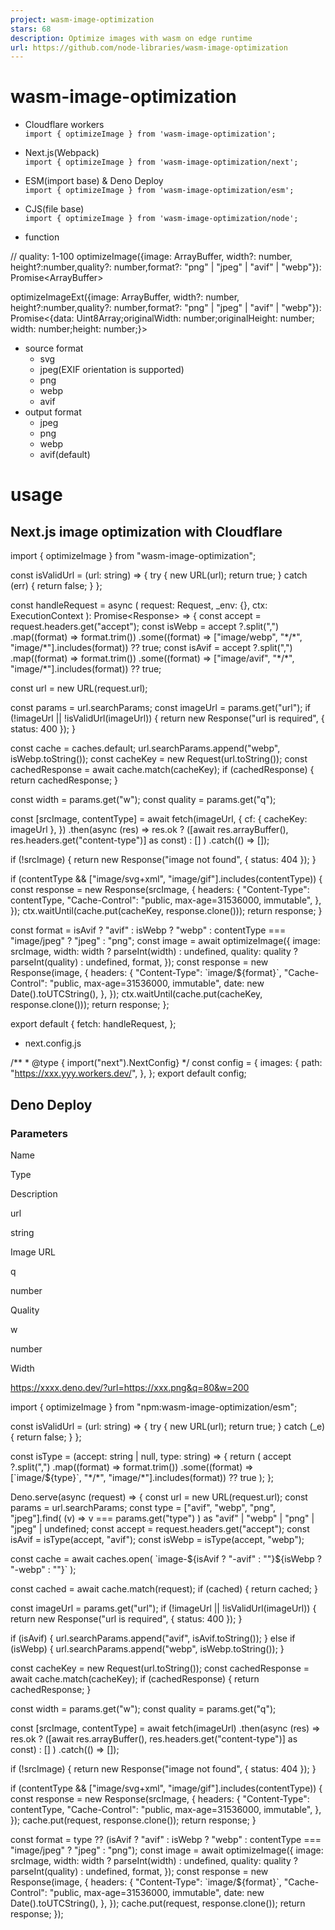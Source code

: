 ```yaml
---
project: wasm-image-optimization
stars: 68
description: Optimize images with wasm on edge runtime
url: https://github.com/node-libraries/wasm-image-optimization
---
```


wasm-image-optimization
=======================

-   Cloudflare workers  
    `import { optimizeImage } from 'wasm-image-optimization';`
    
-   Next.js(Webpack)  
    `import { optimizeImage } from 'wasm-image-optimization/next';`
    
-   ESM(import base) & Deno Deploy  
    `import { optimizeImage } from 'wasm-image-optimization/esm';`
    
-   CJS(file base)  
    `import { optimizeImage } from 'wasm-image-optimization/node';`
    
-   function
    

// quality: 1-100
optimizeImage({image: ArrayBuffer, width?: number, height?:number,quality?: number,format?: "png" | "jpeg" | "avif" | "webp"}): Promise<ArrayBuffer\>

optimizeImageExt({image: ArrayBuffer, width?: number, height?:number,quality?: number,format?: "png" | "jpeg" | "avif" | "webp"}): Promise<{data: Uint8Array;originalWidth: number;originalHeight: number; width: number;height: number;}\>

-   source format
    -   svg
    -   jpeg(EXIF orientation is supported)
    -   png
    -   webp
    -   avif
-   output format
    -   jpeg
    -   png
    -   webp
    -   avif(default)

usage
=====

Next.js image optimization with Cloudflare
------------------------------------------

import { optimizeImage } from "wasm-image-optimization";

const isValidUrl \= (url: string) \=> {
  try {
    new URL(url);
    return true;
  } catch (err) {
    return false;
  }
};

const handleRequest \= async (
  request: Request,
  \_env: {},
  ctx: ExecutionContext
): Promise<Response\> \=> {
  const accept \= request.headers.get("accept");
  const isWebp \=
    accept
      ?.split(",")
      .map((format) \=> format.trim())
      .some((format) \=> \["image/webp", "\*/\*", "image/\*"\].includes(format)) ??
    true;
  const isAvif \=
    accept
      ?.split(",")
      .map((format) \=> format.trim())
      .some((format) \=> \["image/avif", "\*/\*", "image/\*"\].includes(format)) ??
    true;

  const url \= new URL(request.url);

  const params \= url.searchParams;
  const imageUrl \= params.get("url");
  if (!imageUrl || !isValidUrl(imageUrl)) {
    return new Response("url is required", { status: 400 });
  }

  const cache \= caches.default;
  url.searchParams.append("webp", isWebp.toString());
  const cacheKey \= new Request(url.toString());
  const cachedResponse \= await cache.match(cacheKey);
  if (cachedResponse) {
    return cachedResponse;
  }

  const width \= params.get("w");
  const quality \= params.get("q");

  const \[srcImage, contentType\] \= await fetch(imageUrl, {
    cf: { cacheKey: imageUrl },
  })
    .then(async (res) \=>
      res.ok
        ? (\[await res.arrayBuffer(), res.headers.get("content-type")\] as const)
        : \[\]
    )
    .catch(() \=> \[\]);

  if (!srcImage) {
    return new Response("image not found", { status: 404 });
  }

  if (contentType && \["image/svg+xml", "image/gif"\].includes(contentType)) {
    const response \= new Response(srcImage, {
      headers: {
        "Content-Type": contentType,
        "Cache-Control": "public, max-age=31536000, immutable",
      },
    });
    ctx.waitUntil(cache.put(cacheKey, response.clone()));
    return response;
  }

  const format \= isAvif
    ? "avif"
    : isWebp
      ? "webp"
      : contentType \=== "image/jpeg"
        ? "jpeg"
        : "png";
  const image \= await optimizeImage({
    image: srcImage,
    width: width ? parseInt(width) : undefined,
    quality: quality ? parseInt(quality) : undefined,
    format,
  });
  const response \= new Response(image, {
    headers: {
      "Content-Type": \`image/${format}\`,
      "Cache-Control": "public, max-age=31536000, immutable",
      date: new Date().toUTCString(),
    },
  });
  ctx.waitUntil(cache.put(cacheKey, response.clone()));
  return response;
};

export default {
  fetch: handleRequest,
};

-   next.config.js

/\*\*
 \* @type { import("next").NextConfig}
 \*/
const config \= {
  images: {
    path: "https://xxx.yyy.workers.dev/",
  },
};
export default config;

Deno Deploy
-----------

### Parameters

Name

Type

Description

url

string

Image URL

q

number

Quality

w

number

Width

https://xxxx.deno.dev/?url=https://xxx.png&q=80&w=200

import { optimizeImage } from "npm:wasm-image-optimization/esm";

const isValidUrl \= (url: string) \=> {
  try {
    new URL(url);
    return true;
  } catch (\_e) {
    return false;
  }
};

const isType \= (accept: string | null, type: string) \=> {
  return (
    accept
      ?.split(",")
      .map((format) \=> format.trim())
      .some((format) \=> \[\`image/${type}\`, "\*/\*", "image/\*"\].includes(format)) ??
    true
  );
};

Deno.serve(async (request) \=> {
  const url \= new URL(request.url);
  const params \= url.searchParams;
  const type \= \["avif", "webp", "png", "jpeg"\].find(
    (v) \=> v \=== params.get("type")
  ) as "avif" | "webp" | "png" | "jpeg" | undefined;
  const accept \= request.headers.get("accept");
  const isAvif \= isType(accept, "avif");
  const isWebp \= isType(accept, "webp");

  const cache \= await caches.open(
    \`image-${isAvif ? "-avif" : ""}${isWebp ? "-webp" : ""}\`
  );

  const cached \= await cache.match(request);
  if (cached) {
    return cached;
  }

  const imageUrl \= params.get("url");
  if (!imageUrl || !isValidUrl(imageUrl)) {
    return new Response("url is required", { status: 400 });
  }

  if (isAvif) {
    url.searchParams.append("avif", isAvif.toString());
  } else if (isWebp) {
    url.searchParams.append("webp", isWebp.toString());
  }

  const cacheKey \= new Request(url.toString());
  const cachedResponse \= await cache.match(cacheKey);
  if (cachedResponse) {
    return cachedResponse;
  }

  const width \= params.get("w");
  const quality \= params.get("q");

  const \[srcImage, contentType\] \= await fetch(imageUrl)
    .then(async (res) \=>
      res.ok
        ? (\[await res.arrayBuffer(), res.headers.get("content-type")\] as const)
        : \[\]
    )
    .catch(() \=> \[\]);

  if (!srcImage) {
    return new Response("image not found", { status: 404 });
  }

  if (contentType && \["image/svg+xml", "image/gif"\].includes(contentType)) {
    const response \= new Response(srcImage, {
      headers: {
        "Content-Type": contentType,
        "Cache-Control": "public, max-age=31536000, immutable",
      },
    });
    cache.put(request, response.clone());
    return response;
  }

  const format \=
    type ??
    (isAvif
      ? "avif"
      : isWebp
        ? "webp"
        : contentType \=== "image/jpeg"
          ? "jpeg"
          : "png");
  const image \= await optimizeImage({
    image: srcImage,
    width: width ? parseInt(width) : undefined,
    quality: quality ? parseInt(quality) : undefined,
    format,
  });
  const response \= new Response(image, {
    headers: {
      "Content-Type": \`image/${format}\`,
      "Cache-Control": "public, max-age=31536000, immutable",
      date: new Date().toUTCString(),
    },
  });
  cache.put(request, response.clone());
  return response;
});
